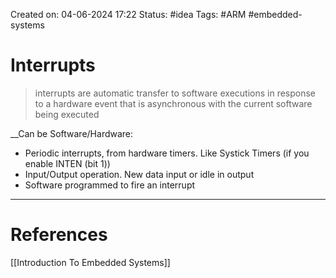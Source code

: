 Created on: 04-06-2024 17:22
Status: #idea
Tags: #ARM #embedded-systems 
# Interrupts
> interrupts are automatic transfer to software executions in response to a hardware event that is asynchronous with the current software being executed

__Can be Software/Hardware:
- Periodic interrupts, from hardware timers. Like Systick Timers (if you enable INTEN (bit 1))
- Input/Output operation. New data input or idle in output
- Software programmed to fire an interrupt


-----------------
# References
[[Introduction To Embedded Systems]]